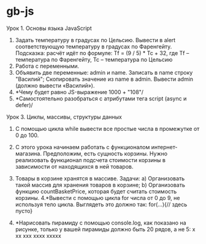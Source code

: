 # gb-js
Урок 1. Основы языка JavaScript
1. Задать температуру в градусах по Цельсию. Вывести в alert соответствующую температуру в градусах по Фаренгейту. 
Подсказка: расчёт идёт по формуле: Tf = (9 / 5) * Tc + 32, где Tf – температура по Фаренгейту, Tc – температура по Цельсию
2. Работа с переменными.
3. Объявить две переменные: admin и name. Записать в name строку "Василий"; Скопировать значение из name в admin. Вывести admin (должно вывести «Василий»).
4. *Чему будет равно JS-выражение 1000 + "108"/
5. *Самостоятельно разобраться с атрибутами тега script (async и defer)/

Урок 3. Циклы, массивы, структуры данных
1. С помощью цикла while вывести все простые числа в промежутке от 0 до 100.
2. С этого урока начинаем работать с функционалом интернет-магазина. Предположим, есть сущность корзины. Нужно реализовать функционал подсчета стоимости корзины в зависимости от находящихся в ней товаров.
3. Товары в корзине хранятся в массиве. Задачи:
   a) Организовать такой массив для хранения товаров в корзине;
   b) Организовать функцию countBasketPrice, которая будет считать стоимость корзины.
   4.*Вывести с помощью цикла for числа от 0 до 9, не используя тело цикла. Выглядеть это должно так:
   for(…){// здесь пусто}

5. *Нарисовать пирамиду с помощью console.log, как показано на рисунке, только у вашей пирамиды должно быть 20 рядов, а не 5:
   x
   xx
   xxx
   xxxx
   xxxxx